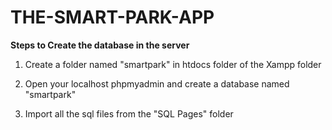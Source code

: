 # THE-SMART-PARK-APP


**Steps to Create the database in the server**
1. Create a folder named "smartpark" in htdocs folder of the Xampp folder

2. Open your localhost phpmyadmin and create a database named "smartpark"

3. Import all the sql files from the "SQL Pages" folder

